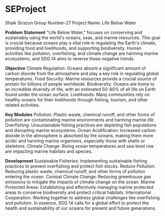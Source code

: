 # SEProject
Shaik Sirazun Group Number-27 Project Name: Life Below Water

**Problem Statement**
"Life Below Water," focuses on conserving and sustainably using the world's oceans, seas, and marine resources. This goal is crucial because oceans play a vital role in regulating the Earth's climate, providing food and livelihoods, and supporting biodiversity. Human activities like pollution, overfishing, and climate change are harming marine ecosystems, and SDG 14 aims to reverse these negative trends. 

**Objective**
Climate Regulation:
Oceans absorb a significant amount of carbon dioxide from the atmosphere and play a key role in regulating global temperatures. 
Food Security:
Marine resources provide a crucial source of protein for billions of people worldwide. 
Biodiversity:
Oceans are home to an incredible diversity of life, with an estimated 50-80% of all life on Earth found under the ocean surface. 
Livelihoods:
Many communities rely on healthy oceans for their livelihoods through fishing, tourism, and other related activities. 

**Key Modules**
Pollution:
Plastic waste, chemical runoff, and other forms of pollution are contaminating marine environments and harming marine life. 
Overfishing:
Unsustainable fishing practices are depleting fish populations and disrupting marine ecosystems. 
Ocean Acidification:
Increased carbon dioxide in the atmosphere is absorbed by the oceans, making them more acidic and harming marine organisms, especially those with shells or skeletons. 
Climate Change:
Rising ocean temperatures and sea-level rise are impacting marine habitats and species. 

**Development**
Sustainable Fisheries:
Implementing sustainable fishing practices to prevent overfishing and protect fish stocks. 
Reduce Pollution:
Reducing plastic waste, chemical runoff, and other forms of pollution entering the ocean. 
Combat Climate Change:
Reducing greenhouse gas emissions to mitigate the impacts of climate change on the ocean. 
Marine Protected Areas:
Establishing and effectively managing marine protected areas to conserve biodiversity and protect critical habitats. 
International Cooperation:
Working together to address global challenges like overfishing and pollution. 
In essence, SDG 14 calls for a global effort to protect the health and sustainability of our oceans for present and future generations. 



